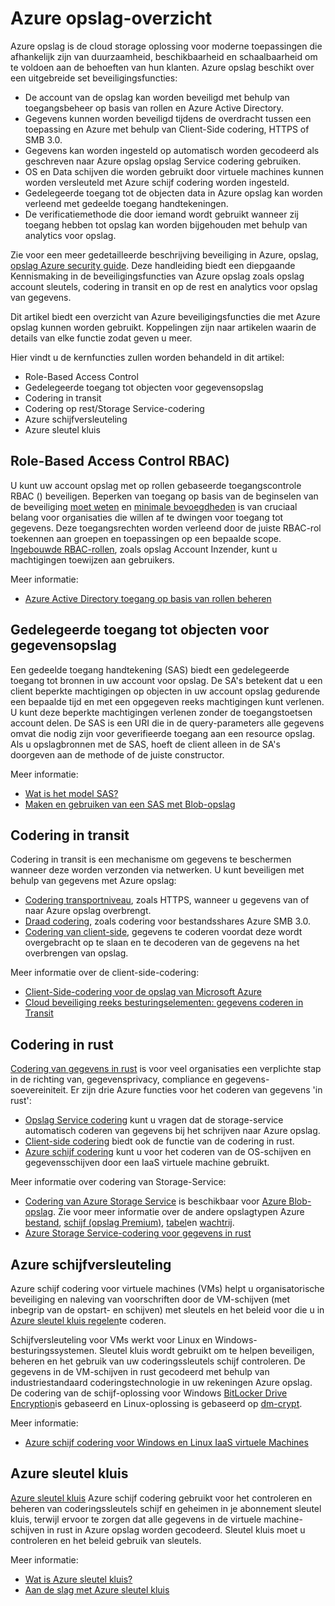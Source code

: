 <properties
   pageTitle="Azure opslag-overzicht | Microsoft Azure"
   description=" Azure opslag is de cloud storage oplossing voor moderne toepassingen die afhankelijk zijn van duurzaamheid, beschikbaarheid en schaalbaarheid om te voldoen aan de behoeften van hun klanten. Dit artikel bevat een overzicht van de belangrijkste Azure beveiligingsfuncties die met Azure opslag kunnen worden gebruikt. "
   services="security"
   documentationCenter="na"
   authors="TerryLanfear"
   manager="MBaldwin"
   editor="TomSh"/>

<tags
   ms.service="security"
   ms.devlang="na"
   ms.topic="article"
   ms.tgt_pltfrm="na"
   ms.workload="na"
   ms.date="09/16/2016"
   ms.author="terrylan"/>

# <a name="azure-storage-security-overview"></a>Azure opslag-overzicht

Azure opslag is de cloud storage oplossing voor moderne toepassingen die afhankelijk zijn van duurzaamheid, beschikbaarheid en schaalbaarheid om te voldoen aan de behoeften van hun klanten. Azure opslag beschikt over een uitgebreide set beveiligingsfuncties:

- De account van de opslag kan worden beveiligd met behulp van toegangsbeheer op basis van rollen en Azure Active Directory.
- Gegevens kunnen worden beveiligd tijdens de overdracht tussen een toepassing en Azure met behulp van Client-Side codering, HTTPS of SMB 3.0.
- Gegevens kan worden ingesteld op automatisch worden gecodeerd als geschreven naar Azure opslag opslag Service codering gebruiken.
- OS en Data schijven die worden gebruikt door virtuele machines kunnen worden versleuteld met Azure schijf codering worden ingesteld.
- Gedelegeerde toegang tot de objecten data in Azure opslag kan worden verleend met gedeelde toegang handtekeningen.
- De verificatiemethode die door iemand wordt gebruikt wanneer zij toegang hebben tot opslag kan worden bijgehouden met behulp van analytics voor opslag.

Zie voor een meer gedetailleerde beschrijving beveiliging in Azure, opslag, [opslag Azure security guide](../storage/storage-security-guide.md). Deze handleiding biedt een diepgaande Kennismaking in de beveiligingsfuncties van Azure opslag zoals opslag account sleutels, codering in transit en op de rest en analytics voor opslag van gegevens.

Dit artikel biedt een overzicht van Azure beveiligingsfuncties die met Azure opslag kunnen worden gebruikt. Koppelingen zijn naar artikelen waarin de details van elke functie zodat geven u meer.

Hier vindt u de kernfuncties zullen worden behandeld in dit artikel:

- Role-Based Access Control
- Gedelegeerde toegang tot objecten voor gegevensopslag
- Codering in transit
- Codering op rest/Storage Service-codering
- Azure schijfversleuteling
- Azure sleutel kluis

## <a name="role-based-access-control-rbac"></a>Role-Based Access Control RBAC)

U kunt uw account opslag met op rollen gebaseerde toegangscontrole RBAC () beveiligen. Beperken van toegang op basis van de beginselen van de beveiliging [moet weten](https://en.wikipedia.org/wiki/Need_to_know) en [minimale bevoegdheden](https://en.wikipedia.org/wiki/Principle_of_least_privilege) is van cruciaal belang voor organisaties die willen af te dwingen voor toegang tot gegevens. Deze toegangsrechten worden verleend door de juiste RBAC-rol toekennen aan groepen en toepassingen op een bepaalde scope. [Ingebouwde RBAC-rollen](../active-directory/role-based-access-built-in-roles.md), zoals opslag Account Inzender, kunt u machtigingen toewijzen aan gebruikers.

Meer informatie:

- [Azure Active Directory toegang op basis van rollen beheren](../active-directory/role-based-access-control-configure.md)

## <a name="delegated-access-to-storage-objects"></a>Gedelegeerde toegang tot objecten voor gegevensopslag

Een gedeelde toegang handtekening (SAS) biedt een gedelegeerde toegang tot bronnen in uw account voor opslag. De SA's betekent dat u een client beperkte machtigingen op objecten in uw account opslag gedurende een bepaalde tijd en met een opgegeven reeks machtigingen kunt verlenen. U kunt deze beperkte machtigingen verlenen zonder de toegangstoetsen account delen. De SAS is een URI die in de query-parameters alle gegevens omvat die nodig zijn voor geverifieerde toegang aan een resource opslag. Als u opslagbronnen met de SAS, hoeft de client alleen in de SA's doorgeven aan de methode of de juiste constructor.

Meer informatie:

- [Wat is het model SAS?](../storage/storage-dotnet-shared-access-signature-part-1.md)
- [Maken en gebruiken van een SAS met Blob-opslag](../storage/storage-dotnet-shared-access-signature-part-2.md)

## <a name="encryption-in-transit"></a>Codering in transit
Codering in transit is een mechanisme om gegevens te beschermen wanneer deze worden verzonden via netwerken. U kunt beveiligen met behulp van gegevens met Azure opslag:

- [Codering transportniveau](../storage/storage-security-guide.md#encryption-in-transit), zoals HTTPS, wanneer u gegevens van of naar Azure opslag overbrengt.
- [Draad codering](../storage/storage-security-guide.md#using-encryption-during-transit-with-azure-file-shares), zoals codering voor bestandsshares Azure SMB 3.0.
- [Codering van client-side](../storage/storage-security-guide.md#using-client-side-encryption-to-secure-data-that-you-send-to-storage), gegevens te coderen voordat deze wordt overgebracht op te slaan en te decoderen van de gegevens na het overbrengen van opslag.

Meer informatie over de client-side-codering:

- [Client-Side-codering voor de opslag van Microsoft Azure](https://blogs.msdn.microsoft.com/windowsazurestorage/2015/04/28/client-side-encryption-for-microsoft-azure-storage-preview/)
- [Cloud beveiliging reeks besturingselementen: gegevens coderen in Transit](http://blogs.microsoft.com/cybertrust/2015/08/10/cloud-security-controls-series-encrypting-data-in-transit/)

## <a name="encryption-at-rest"></a>Codering in rust

[Codering van gegevens in rust](https://blogs.microsoft.com/cybertrust/2015/09/10/cloud-security-controls-series-encrypting-data-at-rest/) is voor veel organisaties een verplichte stap in de richting van, gegevensprivacy, compliance en gegevens-soevereiniteit. Er zijn drie Azure functies voor het coderen van gegevens 'in rust':

- [Opslag Service codering](../storage/storage-security-guide.md#encryption-at-rest) kunt u vragen dat de storage-service automatisch coderen van gegevens bij het schrijven naar Azure opslag.
- [Client-side codering](../storage/storage-security-guide.md#client-side-encryption) biedt ook de functie van de codering in rust.
- [Azure schijf codering](../storage/storage-security-guide.md#using-azure-disk-encryption-to-encrypt-disks-used-by-your-virtual-machines) kunt u voor het coderen van de OS-schijven en gegevensschijven door een IaaS virtuele machine gebruikt.

Meer informatie over codering van Storage-Service:

- [Codering van Azure Storage Service](https://azure.microsoft.com/services/storage/) is beschikbaar voor [Azure Blob-opslag](https://azure.microsoft.com/services/storage/blobs/). Zie voor meer informatie over de andere opslagtypen Azure [bestand](https://azure.microsoft.com/services/storage/files/), [schijf (opslag Premium)](https://azure.microsoft.com/services/storage/premium-storage/), [tabel](https://azure.microsoft.com/services/storage/tables/)en [wachtrij](https://azure.microsoft.com/services/storage/queues/).
- [Azure Storage Service-codering voor gegevens in rust](../storage/storage-service-encryption.md)

## <a name="azure-disk-encryption"></a>Azure schijfversleuteling

Azure schijf codering voor virtuele machines (VMs) helpt u organisatorische beveiliging en naleving van voorschriften door de VM-schijven (met inbegrip van de opstart- en schijven) met sleutels en het beleid voor die u in [Azure sleutel kluis regelen](https://azure.microsoft.com/services/key-vault/)te coderen.

Schijfversleuteling voor VMs werkt voor Linux en Windows-besturingssystemen. Sleutel kluis wordt gebruikt om te helpen beveiligen, beheren en het gebruik van uw coderingssleutels schijf controleren. De gegevens in de VM-schijven in rust gecodeerd met behulp van industriestandaard coderingstechnologie in uw rekeningen Azure opslag. De codering van de schijf-oplossing voor Windows [BitLocker Drive Encryption](https://technet.microsoft.com/library/cc732774.aspx)is gebaseerd en Linux-oplossing is gebaseerd op [dm-crypt](https://en.wikipedia.org/wiki/Dm-crypt).

Meer informatie:

- [Azure schijf codering voor Windows en Linux IaaS virtuele Machines](https://gallery.technet.microsoft.com/Azure-Disk-Encryption-for-a0018eb0)

## <a name="azure-key-vault"></a>Azure sleutel kluis

[Azure sleutel kluis](https://azure.microsoft.com/services/key-vault/) Azure schijf codering gebruikt voor het controleren en beheren van coderingssleutels schijf en geheimen in je abonnement sleutel kluis, terwijl ervoor te zorgen dat alle gegevens in de virtuele machine-schijven in rust in Azure opslag worden gecodeerd. Sleutel kluis moet u controleren en het beleid gebruik van sleutels.

Meer informatie:

- [Wat is Azure sleutel kluis?](../key-vault/key-vault-whatis.md)
- [Aan de slag met Azure sleutel kluis](../key-vault/key-vault-get-started.md)
